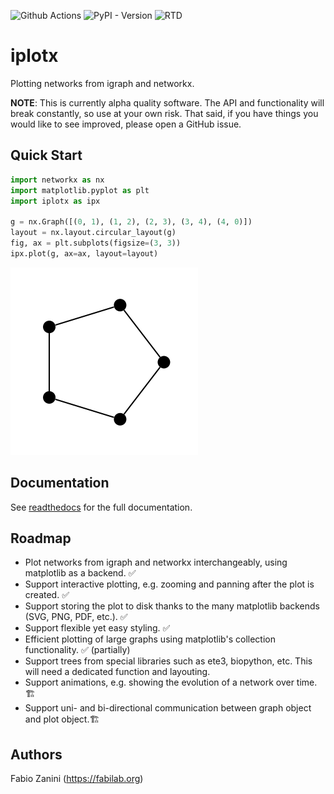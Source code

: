 ![Github Actions](https://github.com/fabilab/iplotx/actions/workflows/test.yml/badge.svg)
![PyPI - Version](https://img.shields.io/pypi/v/iplotx)
![RTD](https://readthedocs.org/projects/iplotx/badge/?version=latest)

# iplotx
Plotting networks from igraph and networkx.

**NOTE**: This is currently alpha quality software. The API and functionality will break constantly, so use at your own risk. That said, if you have things you would like to see improved, please open a GitHub issue.

## Quick Start
```python
import networkx as nx
import matplotlib.pyplot as plt
import iplotx as ipx

g = nx.Graph([(0, 1), (1, 2), (2, 3), (3, 4), (4, 0)])
layout = nx.layout.circular_layout(g)
fig, ax = plt.subplots(figsize=(3, 3))
ipx.plot(g, ax=ax, layout=layout)
```

![Quick start image](docs/source/_static/graph_basic.png)

## Documentation
See [readthedocs](https://iplotx.readthedocs.io/en/latest/) for the full documentation.

## Roadmap
- Plot networks from igraph and networkx interchangeably, using matplotlib as a backend. ✅
- Support interactive plotting, e.g. zooming and panning after the plot is created. ✅
- Support storing the plot to disk thanks to the many matplotlib backends (SVG, PNG, PDF, etc.). ✅
- Support flexible yet easy styling. ✅
- Efficient plotting of large graphs using matplotlib's collection functionality. ✅ (partially)
- Support trees from special libraries such as ete3, biopython, etc. This will need a dedicated function and layouting.
- Support animations, e.g. showing the evolution of a network over time. 🏗️
- Support uni- and bi-directional communication between graph object and plot object.🏗️

## Authors
Fabio Zanini (https://fabilab.org)
